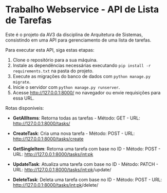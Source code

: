 # Trabalho Webservice - API de Lista de Tarefas

Este é o projeto da AV3 da disciplina de Arquitetura de Sistemas, consistindo em uma API para gerenciamento de uma lista de tarefas.

Para executar esta API, siga estas etapas:

1. Clone o repositório para a sua máquina.
2. Instale as dependências necessárias executando `pip install -r requirements.txt` na pasta do projeto.
3. Execute as migrações do banco de dados com `python manage.py migrate`.
4. Inicie o servidor com `python manage.py runserver`.
5. Acesse http://127.0.0.1:8000/ no navegador ou envie requisições para essa URL.

Rotas disponíveis:

- **GetAllItems**: Retorna todas as tarefas - Método: GET - URL: http://127.0.0.1:8000/tasks/
  
- **CreateTask**: Cria uma nova tarefa - Método: POST - URL: http://127.0.0.1:8000/tasks/create
  
- **GetSingleItem**: Retorna uma tarefa com base no ID - Método: POST - URL: http://127.0.0.1:8000/tasks/<int:pk>
  
- **UpdateTask**: Atualiza uma tarefa com base no ID - Método: PATCH - URL: http://127.0.0.1:8000/tasks/<int:pk>/update/
  
- **DeleteTask**: Deleta uma tarefa com base no ID - Método: POST - URL: http://127.0.0.1:8000/tasks/<int:pk>/delete/
